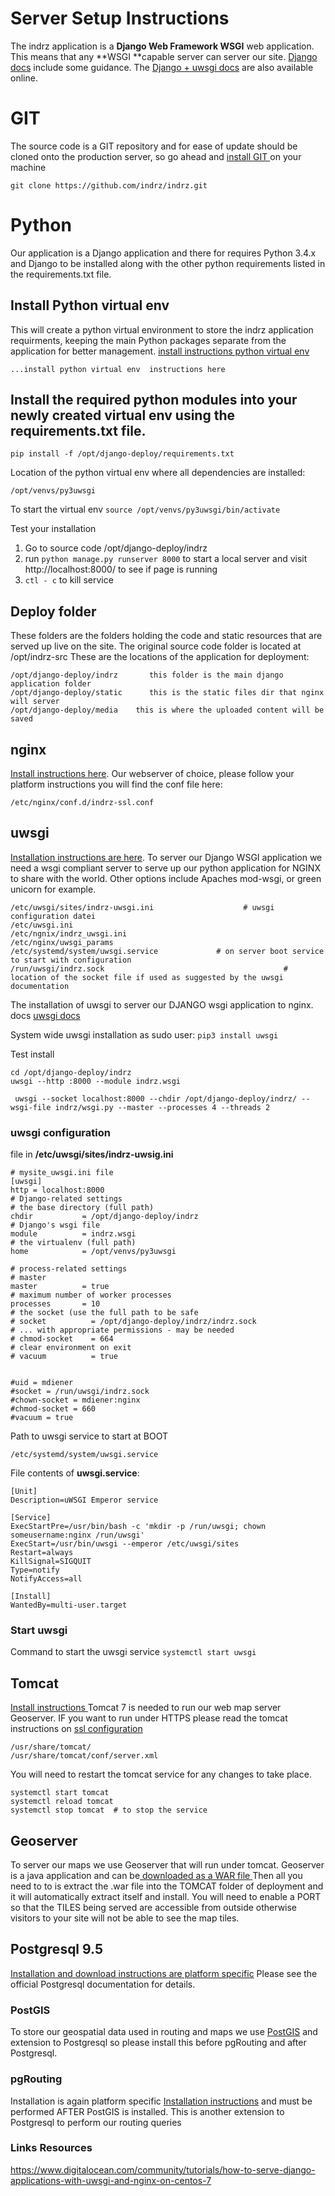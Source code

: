 # Server Setup Instructions
The indrz application is a **Django Web Framework  WSGI**  web application.  This means that any **WSGI **capable server can server our site. [Django docs](https://docs.djangoproject.com/en/1.10/howto/deployment/wsgi/) include some guidance.  The [Django + uwsgi docs](https://docs.djangoproject.com/en/1.10/howto/deployment/wsgi/uwsgi/) are also available online.

# GIT
The source code is a GIT repository and for ease of update should be cloned onto the production server, so go ahead and [install GIT ](https://git-scm.com/book/en/v2/Getting-Started-Installing-Git) on your machine

    git clone https://github.com/indrz/indrz.git

# Python
 Our application is a Django application and there for requires Python 3.4.x and Django to be installed along with the other python requirements listed in the requirements.txt file.

## Install Python virtual env
This will create a python virtual environment to store the indrz application requirments, keeping the main Python packages separate from the application for better management. [install instructions python virtual env](https://virtualenv.pypa.io/en/stable/installation/)

    ...install python virtual env  instructions here 

## Install the required python modules into your newly created virtual env using the requirements.txt  file.

    pip install -f /opt/django-deploy/requirements.txt


Location of the python virtual env where all dependencies are installed:

    /opt/venvs/py3uwsgi

To start the virtual env `source /opt/venvs/py3uwsgi/bin/activate`


Test your installation

1.  Go to source code /opt/django-deploy/indrz
1. run `python manage.py runserver 8000` to start a local server and visit http://localhost:8000/ to see if page is running
1. `ctl - c` to kill service

## Deploy folder
These folders are the folders holding the code and static resources that are served up live on the site.  The original source code folder is located at /opt/indrz-src
These are the locations of the application for deployment:

    /opt/django-deploy/indrz       this folder is the main django application folder
    /opt/django-deploy/static      this is the static files dir that nginx will server
    /opt/django-deploy/media    this is where the uploaded content will be saved


## nginx
 [Install instructions here](http://nginx.org/en/linux_packages.html). Our webserver of choice, please follow your platform instructions you will find the conf file here:

    /etc/nginx/conf.d/indrz-ssl.conf


## uwsgi
 [ Installation instructions are here](http://uwsgi-docs.readthedocs.io/en/latest/tutorials/Django_and_nginx.html). To server our Django WSGI application we need a wsgi compliant server to serve up our python application for NGINX to share with the world.  Other options include Apaches mod-wsgi, or green unicorn for example.

    /etc/uwsgi/sites/indrz-uwsgi.ini                    # uwsgi configuration datei
    /etc/uwsgi.ini
    /etc/ngnix/indrz_uwsgi.ini
    /etc/nginx/uwsgi_params
    /etc/systemd/system/uwsgi.service             # on server boot service to start with configuration
    /run/uwsgi/indrz.sock                                        # location of the socket file if used as suggested by the uwsgi documentation

    
The installation of uwsgi to server our DJANGO wsgi application to nginx. docs [uwsgi docs](http://uwsgi-docs.readthedocs.io/en/latest/WSGIquickstart.html?highlight=django)

System wide uwsgi installation as sudo user:  `pip3 install uwsgi`

Test install 

    cd /opt/django-deploy/indrz
    uwsgi --http :8000 --module indrz.wsgi

     uwsgi --socket localhost:8000 --chdir /opt/django-deploy/indrz/ --wsgi-file indrz/wsgi.py --master --processes 4 --threads 2


### uwsgi configuration

file in **/etc/uwsgi/sites/indrz-uwsig.ini**

    # mysite_uwsgi.ini file
    [uwsgi]
    http = localhost:8000
    # Django-related settings
    # the base directory (full path)
    chdir           = /opt/django-deploy/indrz
    # Django's wsgi file
    module          = indrz.wsgi
    # the virtualenv (full path)
    home            = /opt/venvs/py3uwsgi

    # process-related settings
    # master
    master          = true
    # maximum number of worker processes
    processes       = 10
    # the socket (use the full path to be safe
    # socket          = /opt/django-deploy/indrz/indrz.sock
    # ... with appropriate permissions - may be needed
    # chmod-socket    = 664
    # clear environment on exit
    # vacuum          = true


    #uid = mdiener
    #socket = /run/uwsgi/indrz.sock
    #chown-socket = mdiener:nginx
    #chmod-socket = 660
    #vacuum = true


Path to uwsgi service to start at BOOT

    /etc/systemd/system/uwsgi.service

File contents of **uwsgi.service**:

    [Unit]
    Description=uWSGI Emperor service
    
    [Service]
    ExecStartPre=/usr/bin/bash -c 'mkdir -p /run/uwsgi; chown someusername:nginx /run/uwsgi'
    ExecStart=/usr/bin/uwsgi --emperor /etc/uwsgi/sites
    Restart=always
    KillSignal=SIGQUIT
    Type=notify
    NotifyAccess=all
    
    [Install]
    WantedBy=multi-user.target

### Start uwsgi

Command to start the uwsgi service  `systemctl start uwsgi`


## Tomcat
[Install instructions ](https://tomcat.apache.org/tomcat-7.0-doc/appdev/installation.html)Tomcat 7 is needed to run our web map server Geoserver.   IF you want to run under HTTPS  please read the tomcat instructions on [ssl configuration](http://tomcat.apache.org/tomcat-7.0-doc/ssl-howto.html#Configuration)

    /usr/share/tomcat/
    /usr/share/tomcat/conf/server.xml

You will need to restart the tomcat service for any changes to take place.

    systemctl start tomcat
    systemctl reload tomcat
    systemctl stop tomcat  # to stop the service
    
    

## Geoserver
To server our maps we use Geoserver that will run under tomcat. Geoserver is a java application and can be[ downloaded as a WAR file ](http://geoserver.org/release/stable/)  Then all you need to to is extract the .war file into the TOMCAT folder of deployment and it will automatically extract itself and install.  You will need to enable a PORT so that the TILES being served are accessible from outside otherwise visitors to your site will not be able to see the map tiles.

## Postgresql 9.5
[Installation and download instructions are platform specific](https://www.postgresql.org/download/) Please see the official Postgresql documentation for details.

### PostGIS
To store our geospatial data used in routing and maps we use [PostGIS](http://postgis.net/install/) and extension to Postgresql so please install this before pgRouting and after Postgresql.

### pgRouting
Installation is again platform specific [Installation instructions](http://docs.pgrouting.org/latest/en/doc/src/installation/installation.html) and must be performed AFTER  PostGIS is installed. This is another extension to Postgresql to perform our routing queries 




### Links Resources
https://www.digitalocean.com/community/tutorials/how-to-serve-django-applications-with-uwsgi-and-nginx-on-centos-7
